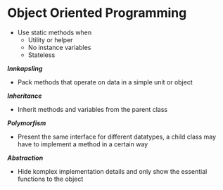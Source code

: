 # Object Oriented Programming

- Use static methods when
  - Utility or helper
  - No instance variables
  - Stateless

**_Innkapsling_**

- Pack methods that operate on data in a simple unit or object

**_Inheritance_**

- Inherit methods and variables from the parent class

**_Polymorfism_**

- Present the same interface for different datatypes, a child class may have to implement a method in a certain way

**_Abstraction_**

- Hide komplex implementation details and only show the essential functions to the object
